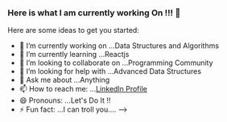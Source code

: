 ### Here is what I am currently working On !!! 👋

Here are some ideas to get you started:

- 🔭 I’m currently working on ...Data Structures and Algorithms
- 🌱 I’m currently learning ...Reactjs
- 👯 I’m looking to collaborate on ...Programming Community
- 🤔 I’m looking for help with ...Advanced Data Structures
- 💬 Ask me about ...Anything
- 📫 How to reach me: ...[Linkedln Profile](https://www.linkedin.com/in/shivam-maheshwari-953177191/)
- 😄 Pronouns: ...Let's Do It !!
- ⚡ Fun fact: ...I can troll you....
-->
